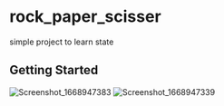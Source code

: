 # rock_paper_scisser

simple project to learn state

## Getting Started

![Screenshot_1668947383](https://user-images.githubusercontent.com/93510882/204091820-57110348-86ba-4ac7-84d0-44aaea282c08.png)
![Screenshot_1668947339](https://user-images.githubusercontent.com/93510882/204091822-ee737847-de04-4009-8219-1125aaffe741.png)

